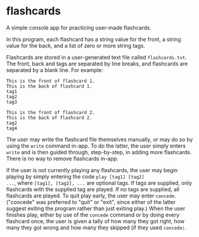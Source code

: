 # flashcards

A simple console app for practicing user-made flashcards.

In this program, each flashcard has a string value for the front, a string value for the back, and a list of zero or more string tags.

Flashcards are stored in a user-generated text file called <code>flashcards.txt</code>. The front, back and tags are separated by line breaks, and flashcards are separated by a blank line. For example:

	This is the front of flashcard 1.
	This is the back of flashcard 1.
	tag1
	tag2
	tag3

	This is the front of flashcard 2.
	This is the back of flashcard 2.
	tag2
	tag4

The user may write the flashcard file themselves manually, or may do so by using the <code>write</code> command in-app. To do the latter, the user simply enters <code>write</code> and is then guided through, step-by-step, in adding more flashcards. There is no way to remove flashcards in-app.

If the user is not currently playing any flashcards, the user may begin playing by simply entering the code <code>play [tag1] [tag2] ...</code>, where <code>[tag1], [tag2], ...</code> are optional tags. If tags are supplied, only flashcards with the supplied tag are played. If no tags are supplied, all flashcards are played. To quit play early, the user may enter <code>concede</code>. ("concede" was preferred to "quit" or "exit", since either of the latter suggest exiting the program rather than just exiting play.) When the user finishes play, either by use of the <code>concede</code> command or by doing every flashcard once, the user is given a tally of how many they got right, how many they got wrong and how many they skipped (if they used <code>concede<code>).